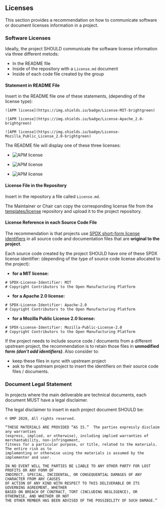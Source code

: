 ## Licenses
This section provides a recommendation on how to communicate software or document licenses information in a project.

### Software Licenses

Ideally, the project SHOULD communicate the software license information via three different metods:

* In the README file
* Inside of the repository with a ```License.md``` document
* Inside of each code file created by the group

#### Statement in README File
Insert in the README file one of these statements, (depending of the license type):

```
![APM license](https://img.shields.io/badge/License-MIT-brightgreen)

![APM license](https://img.shields.io/badge/License-Apache_2.0-brightgreen)

![APM license](https://img.shields.io/badge/License-Mozilla_Public_License_2.0-brightgreen)
```

The README file will display one of these three licenses:

* ![APM license](https://img.shields.io/badge/License-MIT-brightgreen)

* ![APM license](https://img.shields.io/badge/License-Apache_2.0-brightgreen)

* ![APM license](https://img.shields.io/badge/License-Mozilla_Public_License_2.0-brightgreen)


#### License File in the Repository
Insert in the repository a file called ```License.md```. 

The Maintainer or Chair can copy the corresponding license file from the [templates/license](https://github.com/OpenManufacturingPlatform/templates/tree/development/License) repository and upload it to the project repository.


#### License Reference in each Source Code File
The recommendation is that projects use [SPDX short-form license identifiers](https://spdx.dev/ids/) in all source code and documentation files that are **original to the project**.


Each source code created by the project SHOULD have one of these SPDX license identifier: (depending of the type of source code license allocated to the project):

* **for a MIT license:**

```
# SPDX-License-Identifier: MIT
# Copyright Contributors to the Open Manufacturing Platform
```

* **for a Apache 2.0 license:**

```
# SPDX-License-Identifier: Apache-2.0
# Copyright Contributors to the Open Manufacturing Platform
```

* **for a Mozilla Public License 2.0 license:**

```
# SPDX-License-Identifier: Mozilla-Public-License-2.0
# Copyright Contributors to the Open Manufacturing Platform
```

If the project needs to include source code / documents from a different upstream project, the recommendation is to retain those files in **unmodified form**  _**(don't add identifiers)**_.
Also consider to:

* keep these files in sync with upstream project
* ask to the upstream project to insert the identifiers on their source code files / documents.

### Document Legal Statement
In projects where the main deliverable are technical documents, each document MUST have a legal disclaimer.

The legal disclaimer to insert in each project document SHOULD be:

```
© OMP 2020, All rights reserved.

“THESE MATERIALS ARE PROVIDED “AS IS.”  The parties expressly disclaim any warranties 
(express, implied, or otherwise), including implied warranties of merchantability, non-infringement, 
fitness for a particular purpose, or title, related to the materials. The entire risk as to 
implementing or otherwise using the materials is assumed by the implementer and user. 

IN NO EVENT WILL THE PARTIES BE LIABLE TO ANY OTHER PARTY FOR LOST PROFITS OR ANY FORM OF 
INDIRECT, SPECIAL, INCIDENTAL, OR CONSEQUENTIAL DAMAGES OF ANY CHARACTER FROM ANY CAUSES 
OF ACTION OF ANY KIND WITH RESPECT TO THIS DELIVERABLE OR ITS GOVERNING AGREEMENT, WHETHER 
BASED ON BREACH OF CONTRACT, TORT (INCLUDING NEGLIGENCE), OR OTHERWISE, AND WHETHER OR NOT 
THE OTHER MEMBER HAS BEEN ADVISED OF THE POSSIBILITY OF SUCH DAMAGE.”
```

